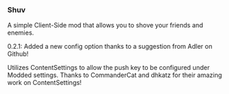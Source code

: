 ### Shuv
A simple Client-Side mod that allows you to shove your friends and enemies.

0.2.1: Added a new config option thanks to a suggestion from Adler on Github!

Utilizes ContentSettings to allow the push key to be configured under Modded settings.
Thanks to CommanderCat and dhkatz for their amazing work on ContentSettings!